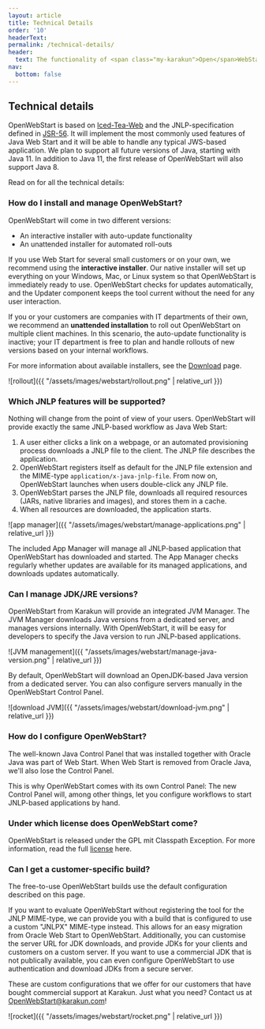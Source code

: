 ```yaml
---
layout: article
title: Technical Details
order: '10'
headerText:
permalink: /technical-details/
header:
  text: The functionality of <span class="my-karakun">Open</span>WebStart
nav:
  bottom: false
---
```


## Technical details
<span class="text-highlight">Open<span>WebStart</span></span> is based on [Iced-Tea-Web](https://github.com/AdoptOpenJDK/IcedTea-Web) and the JNLP-specification defined in [JSR-56](https://www.jcp.org/en/jsr/detail?id=56). It will implement the most commonly used features of Java Web Start and it will be able to handle any typical JWS-based application. We plan to support all future versions of Java, starting with Java 11. 
In addition to Java 11, the first release of <span class="text-highlight">Open<span>WebStart</span></span> will also support Java 8.

Read on for all the technical details:

### How do I install and manage OpenWebStart?
<span class="text-highlight">Open<span>WebStart</span></span> will come in two different versions:

- An interactive installer with auto-update functionality
- An unattended installer for automated roll-outs

If you use Web Start for several small customers or on your own, we recommend using the __interactive installer__.
Our native installer will set up everything on your Windows, Mac, or Linux system so that <span class="text-highlight">Open<span>WebStart</span></span> is immediately ready to use.
<span class="text-highlight">Open<span>WebStart</span></span> checks for updates automatically, and the Updater component keeps the tool current without the need for any user interaction.

If you or your customers are companies with IT departments of their own, we recommend an __unattended installation__ to roll out <span class="text-highlight">Open<span>WebStart</span></span> on multiple client machines.
In this scenario, the auto-update functionality is inactive; your IT department is free to plan and handle rollouts of new versions based on your internal workflows.

For more information about available installers, see the [Download](/download) page.

![rollout]({{ "/assets/images/webstart/rollout.png" | relative_url }})


### Which JNLP features will be supported?
Nothing will change from the point of view of your users. <span class="text-highlight">Open<span>WebStart</span></span> will provide exactly the same JNLP-based workflow as Java Web Start:

1. A user either clicks a link on a webpage, or an automated provisioning process downloads a JNLP file to the client. The JNLP file describes the application.
1. <span class="text-highlight">Open<span>WebStart</span></span> registers itself as default for the JNLP file extension and the MIME-type `application/x-java-jnlp-file`. From now on, <span class="text-highlight">Open<span>WebStart</span></span> launches when users double-click any JNLP file.
1. <span class="text-highlight">Open<span>WebStart</span></span> parses the JNLP file, downloads all required resources (JARs, native libraries and images), and stores them in a cache.
1. When all resources are downloaded, the application starts.

![app manager]({{ "/assets/images/webstart/manage-applications.png" | relative_url }})

The included App Manager will manage all JNLP-based application that <span class="text-highlight">Open<span>WebStart</span></span> has downloaded and started. The App Manager checks regularly whether updates are available for its managed applications, and downloads updates automatically.

### Can I manage JDK/JRE versions?
<span class="text-highlight">Open<span>WebStart</span></span> from Karakun will provide an integrated JVM Manager.
The JVM Manager downloads Java versions from a dedicated server, and manages versions internally. With <span class="text-highlight">Open<span>WebStart</span></span>, it will be easy for developers to specify the Java version to run JNLP-based applications.

![JVM management]({{ "/assets/images/webstart/manage-java-version.png" | relative_url }})

By default, <span class="text-highlight">Open<span>WebStart</span></span> will download an OpenJDK-based Java version from a dedicated server. You can also configure servers manually in the <span class="text-highlight">Open<span>WebStart</span></span> Control Panel.

![download JVM]({{ "/assets/images/webstart/download-jvm.png" | relative_url }})

### How do I configure OpenWebStart?
The well-known Java Control Panel that was installed together with Oracle Java was part of Web Start.
When Web Start is removed from Oracle Java, we'll also lose the Control Panel.

This is why <span class="text-highlight">Open<span>WebStart</span></span> comes with its own Control Panel: 
The new Control Panel will, among other things, let you configure workflows to start JNLP-based applications by hand.

### Under which license does <span class="text-highlight">Open<span>WebStart</span></span> come?

<span class="text-highlight">Open<span>WebStart</span></span> is released under the GPL mit Classpath Exception. For more information, read the full [license](https://github.com/karakun/OpenWebStart/blob/master/LICENSE.md) here.

### Can I get a customer-specific build?
The free-to-use <span class="text-highlight">Open<span>WebStart</span></span> builds use the default configuration described on this page.

If you want to evaluate <span class="text-highlight">Open<span>WebStart</span></span> without registering the tool for the JNLP MIME-type, 
we can provide you with a build that is configured to use a custom "JNLPX" MIME-type instead.
This allows for an easy migration from Oracle Web Start to <span class="text-highlight">Open<span>WebStart</span></span>.
Additionally, you can customise the server URL for JDK downloads, and provide JDKs for your clients and customers on a custom server.
If you want to use a commercial JDK that is not publically available, you can even configure <span class="text-highlight">Open<span>WebStart</span></span> to use authentication and download JDKs from a secure server.

These are custom configurations that we offer for our customers that have bought commercial support at Karakun. 
Just what you need? Contact us at [OpenWebStart@karakun.com](mailto:openwebstart@karakun.com)!

![rocket]({{ "/assets/images/webstart/rocket.png" | relative_url }})
